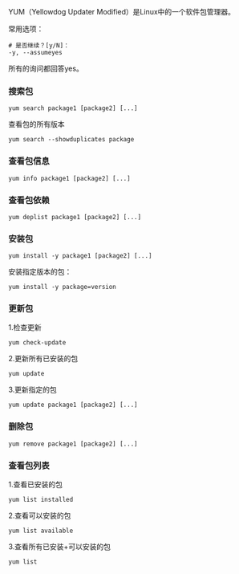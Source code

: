 YUM（Yellowdog Updater Modified）是Linux中的一个软件包管理器。

常用选项：

```shell
# 是否继续？[y/N]：
-y, --assumeyes
```

所有的询问都回答yes。

### 搜索包

```shell
yum search package1 [package2] [...]
```

查看包的所有版本

```shell
yum search --showduplicates package
```

### 查看包信息

```shell
yum info package1 [package2] [...]
```

### 查看包依赖

```shell
yum deplist package1 [package2] [...]
```

### 安装包

```shell
yum install -y package1 [package2] [...]
```

安装指定版本的包：

```shell
yum install -y package=version
```

### 更新包

1.检查更新

```shell
yum check-update
```

2.更新所有已安装的包

```shell
yum update
```

3.更新指定的包

```shell
yum update package1 [package2] [...]
```

### 删除包

```shell
yum remove package1 [package2] [...]
```

### 查看包列表

1.查看已安装的包

```shell
yum list installed
```

2.查看可以安装的包

```shell
yum list available
```

3.查看所有已安装+可以安装的包

```shell
yum list
```
